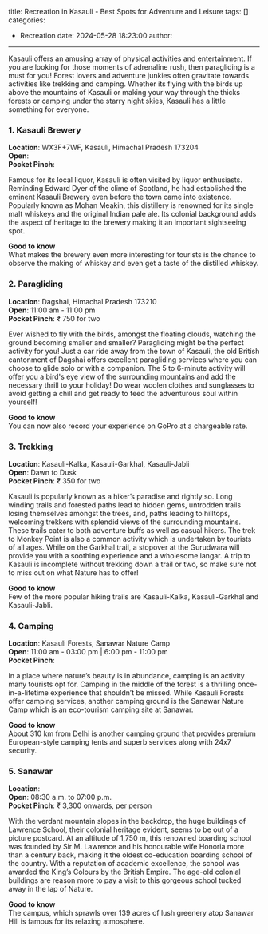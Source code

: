 title: Recreation in Kasauli - Best Spots for Adventure and Leisure
tags: []
categories:
  - Recreation
date: 2024-05-28 18:23:00
author:
---
Kasauli offers an amusing array of physical activities and entertainment. If you are looking for those moments of adrenaline rush, then paragliding is a must for you! Forest lovers and adventure junkies often gravitate towards activities like trekking and camping. Whether its flying with the birds up above the mountains of Kasauli or making your way through the thicks forests or camping under the starry night skies, Kasauli has a little something for everyone.

### 1. Kasauli Brewery
**Location**: WX3F+7WF, Kasauli, Himachal Pradesh 173204<br>
**Open**: <br>
**Pocket Pinch**: 

Famous for its local liquor, Kasauli is often visited by liquor enthusiasts. Reminding Edward Dyer of the clime of Scotland, he had established the eminent Kasauli Brewery even before the town came into existence. Popularly known as Mohan Meakin, this distillery is renowned for its single malt whiskeys and the original Indian pale ale. Its colonial background adds the aspect of heritage to the brewery making it an important sightseeing spot.

**Good to know** <br>
What makes the brewery even more interesting for tourists is the chance to observe the making of whiskey and even get a taste of the distilled whiskey.


### 2. Paragliding
**Location**: Dagshai, Himachal Pradesh 173210<br>
**Open**: 11:00 am - 11:00 pm <br>
**Pocket Pinch**: ₹ 750 for two

Ever wished to fly with the birds, amongst the floating clouds, watching the ground becoming smaller and smaller? Paragliding might be the perfect activity for you! Just a car ride away from the town of Kasauli, the old British cantonment of Dagshai offers excellent paragliding services where you can choose to glide solo or with a companion. The 5 to 6-minute activity will offer you a bird's eye view of the surrounding mountains and add the necessary thrill to your holiday! Do wear woolen clothes and sunglasses to avoid getting a chill and get ready to feed the adventurous soul within yourself!

**Good to know** <br>
You can now also record your experience on GoPro at a chargeable rate.


### 3. Trekking
**Location**: Kasauli-Kalka, Kasauli-Garkhal, Kasauli-Jabli<br>
**Open**: Dawn to Dusk<br>
**Pocket Pinch**: ₹ 350 for two

Kasauli is popularly known as a hiker’s paradise and rightly so. Long winding trails and forested paths lead to hidden gems, untrodden trails losing themselves amongst the trees, and, paths leading to hilltops, welcoming trekkers with splendid views of the surrounding mountains. These trails cater to both adventure buffs as well as casual hikers. The trek to Monkey Point is also a common activity which is undertaken by tourists of all ages. While on the Garkhal trail, a stopover at the Gurudwara will provide you with a soothing experience and a wholesome langar. A trip to Kasauli is incomplete without trekking down a trail or two, so make sure not to miss out on what Nature has to offer!  

**Good to know** <br>
Few of the more popular hiking trails are Kasauli-Kalka, Kasauli-Garkhal and Kasauli-Jabli.

### 4. Camping
**Location**: Kasauli Forests, Sanawar Nature Camp<br>
**Open**: 11:00 am - 03:00 pm | 6:00 pm - 11:00 pm <br>
**Pocket Pinch**: 

In a place where nature’s beauty is in abundance, camping is an activity many tourists opt for. Camping in the middle of the forest is a thrilling once-in-a-lifetime experience that shouldn’t be missed. While Kasauli Forests offer camping services, another camping ground is the Sanawar Nature Camp which is an eco-tourism camping site at Sanawar.  

**Good to know** <br>
About 310 km from Delhi is another camping ground that provides premium European-style camping tents and superb services along with 24x7 security.


### 5. Sanawar
**Location**: <br>
**Open**: 08:30 a.m. to 07:00 p.m. <br>
**Pocket Pinch**: ₹ 3,300 onwards, per person

With the verdant mountain slopes in the backdrop, the huge buildings of Lawrence School, their colonial heritage evident, seems to be out of a picture postcard. At an altitude of 1,750 m, this renowned boarding school was founded by Sir M. Lawrence and his honourable wife Honoria more than a century back, making it the oldest co-education boarding school of the country. With a reputation of academic excellence, the school was awarded the King’s Colours by the British Empire. The age-old colonial buildings are reason more to pay a visit to this gorgeous school tucked away in the lap of Nature.   

**Good to know** <br>
The campus, which sprawls over 139 acres of lush greenery atop Sanawar Hill is famous for its relaxing atmosphere.